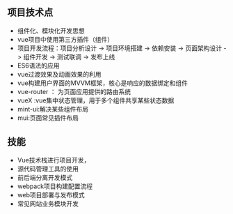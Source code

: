 ## 项目技术点
+ 组件化、模块化开发思想
+ vue项目中使用第三方插件（组件）
+ 项目开发流程：项目分析设计 -> 项目环境搭建 ->  依赖安装 -> 页面架构设计 -> 组件开发 -> 测试联调 -> 发布上线
+ ES6语法的应用
+ vue过渡效果及动画效果的利用
+ vue构建用户界面的MVVM框架，核心是响应的数据绑定和组件
+ vue-router ： 为页面应用提供的路由系统
+ vueX :vue集中状态管理，用于多个组件共享某些状态数据
+ mint-ui:解决某些组件布局
+ mui:页面常见插件布局


## 技能
+ Vue技术栈进行项目开发，
+ 源代码管理工具的使用
+ 前后端分离开发模式
+ webpack项目构建配置流程
+ web项目部署与发布模式
+ 常见网站业务模块开发
